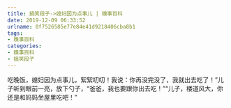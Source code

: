 ```yaml
---
title: 搞笑段子->媳妇因为点事儿 | 糗事百科
date: 2019-12-09 06:33:52
urlname: 0f7526585e77e84e41d9218406cba8b1
tags: 
- 糗事百科
categories:
- 糗事百科
- 搞笑段子
---
```

吃晚饭，媳妇因为点事儿，絮絮叨叨！我说：你再没完没了，我就出去吃了！”儿子听到眼前一亮，放下勺子，“爸爸，我也要跟你出去吃！”“儿子，楼道风大，你还是和妈妈坐屋里吃吧！”


